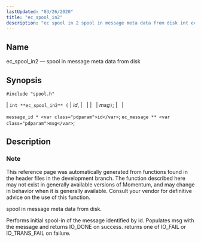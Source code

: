 ```yaml
---
lastUpdated: "03/26/2020"
title: "ec_spool_in2"
description: "ec spool in 2 spool in message meta data from disk int ec spool in 2 id msg message id id ec message msg This reference page was automatically generated from functions found in the header files in the development branch The function described here may not exist in generally..."
---
```


<a name="apis.ec_spool_in2"></a> 
## Name

ec_spool_in2 — spool in message meta data from disk

## Synopsis

`#include "spool.h"`

| `int **ec_spool_in2** (` | <var class="pdparam">id</var>, |   |
|   | <var class="pdparam">msg</var>`)`; |   |

`message_id * <var class="pdparam">id</var>`;
`ec_message ** <var class="pdparam">msg</var>`;<a name="idp62535344"></a> 
## Description

### Note

This reference page was automatically generated from functions found in the header files in the development branch. The function described here may not exist in generally available versions of Momentum, and may change in behavior when it is generally available. Consult your vendor for definitive advice on the use of this function.

spool in message meta data from disk.

Performs initial spool-in of the message identified by id. Populates msg with the message and returns IO_DONE on success. returns one of IO_FAIL or IO_TRANS_FAIL on failure.